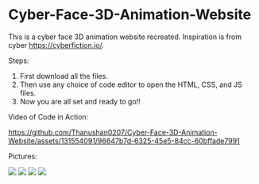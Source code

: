# Cyber-Face-3D-Animation-Website
This is a cyber face 3D animation website recreated. Inspiration is from cyber https://cyberfiction.io/.

Steps:
1. First download all the files.
2. Then use any choice of code editor to open the HTML, CSS, and JS files.
3. Now you are all set and ready to go!!

Video of Code in Action:

https://github.com/Thanushan0207/Cyber-Face-3D-Animation-Website/assets/131554091/96647b7d-6325-45e5-84cc-60bffade7991

Pictures:

<img src="https://github.com/Thanushan0207/Cyber-Face-3D-Animation-Website/assets/131554091/e2804eba-b933-4c03-9e50-83ee16aa768c.png">
<img src="https://github.com/Thanushan0207/Cyber-Face-3D-Animation-Website/assets/131554091/c18cd09e-5298-4a06-a410-1122fd4184d9.png">
<img src="https://github.com/Thanushan0207/Cyber-Face-3D-Animation-Website/assets/131554091/f9290d74-4a1d-4a74-a5ad-b17597a7c7a8.png">
<img src="https://github.com/Thanushan0207/Cyber-Face-3D-Animation-Website/assets/131554091/27e27535-bbca-4134-a3b1-857c4c7b94a2.png">


